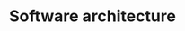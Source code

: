 ---
title: "Software architecture"
description: "Learn software architecture with our comprehensive tutorials. From fundamentals to advanced techniques, our lessons cover everything you need to design and build scalable, maintainable, and flexible systems. Improve your skills and become a proficient software architect with clear and concise lessons."
image: "images/swiftui-course-main.png"
layout: "swiftui-course"
draft: false

# chapters
course:
  enable: true
  title: "Software Architecture"
  course_list:
  - name: "Dependency injection in Swift"
    content: "If you use dependency injection, your application code will become more decoupled, testable, and scalable. In this post they explained what Dependency Injection is and its types."
    url: "https://raulferrer.dev/blog/dependency_injection_swift/"
    date: 2020-11-01
  - name: "VIP Architecture with Coordinator"
    content: "The Clean Swift (VIP) architecture pattern is popular because it divides responisibilities into distinct components, making it easier to manage the codebase as it grows. In this post, we'll show how to use a configurator to implement the Clean Swift (VIP) architecture pattern, as well as provide an example of a to-do list app to demonstrate the pattern in action."
    url: "https://raulferrer.dev/blog/vip_coordinator/"
    date: 2020-02-12
  - name: "SOLID principles: Application to Swift development"
    content: "Learn the SOLID principles and how to apply them in the development of your applications. SOLID principles improve our code, making it cleaner, scalable and testable."
    url: "https://raulferrer.dev/blog/solid_principles_swift/"
    date: 2020-02-07
  - name: "Design patterns in software"
    content: "Design patterns are solutions that have been found to similar problems in software development. In this post I will tell you about the 23 identified design patterns, and their characteristics."
    url: "https://raulferrer.dev/blog/design_patterns_software/"
    date: 2020-02-01
  - name: "9 Tips for Avoiding Massive View Controllers in MVC-Based Swift Apps"
    content: "Learn how to avoid having massive view controllers in MVC-based Swift apps with these 9 tips for keeping your code well-organized, maintainable, and scalable."
    url: "https://raulferrer.dev/blog/9_tips_avoid_massive_view_controller/"
    date: 2020-01-23
  - name: "New architectures for iOS Apps"
    content: "In the development of iOS applications, new architectures different from those already known are being introduced (MVC, MVVM, VIPER...). One of them is Redux, which we talked about a few months ago. But there are others, like The Composable Architecture or The Elm Architecrure."
    url: "https://raulferrer.dev/blog/ios_architecture_states/"
    date: 2020-01-14
  - name: "Database layer in Swift"
    content: "Learn how to separate the Database layer of an application from the rest of the components, so that you can change the type of database used (for example, from CoreData to Realm) without the need for major code changes."
    url: "https://raulferrer.dev/blog/database_layer_in_swift/"
    date: 2018-12-20
  - name: "MVVM Architecture with RxSwift"
    content: "Learn how to use RxSwift, a potent tool for dealing with asynchronous events and updating the UI in a declarative and modular manner, to put the MVVM architecture into practice."
    url: "https://raulferrer.dev/blog/rxswift_mvvm_architecture/"
    date: 2018-07-22
  - name: "Reactive Programming with RxSwift: Exploring the Concepts of Observer and Observable"
    content: "Reactive programming is becoming increasingly popular for iOS app development, and RxSwift is a powerful framework that makes it simple to incorporate reactive programming techniques into your code. In this article, we'll look at RxSwift's two main concepts, observer and observable, and how they work together to form a reactive programming model."
    url: "https://raulferrer.dev/blog/rxswift_introduction/"
    date: 2018-05-29
  - name: "Xcode templates: Reduce the development time of your apps"
    content: "Xcode templates help developers save time by providing pre-written code for common features, reducing repetitive tasks and speeding up development. Use of Xcode templates can improve productivity, reduce errors and lead to better code quality."
    url: "https://raulferrer.dev/blog/xcode_templates/"
    date: 2018-04-21
  - name: "Introduction of Redux architecture for iOS: Pros and cons"
    content: "Redux is an architecture for managing a centralized state and unidirectional data flow. It is commonly used in web development but is also gaining popularity in iOS development."
    url: "https://raulferrer.dev/blog/redux_pattern/"
    date: 2018-01-23
  - name: "What is Clean Architecture?"
    content: "What is Clean Architecture y why is so important in the softwrare development."
    url: "https://raulferrer.dev/blog/clean_architecture/"
    date: 2018-01-03
  - name: "Pros and cons of some iOS Architecture patterns"
    content: "Some pros and cons of some of the most used architecture patterns in the development of iOS applications."
    url: "https://raulferrer.dev/blog/architecture_patterns_ios/"
    date: 2017-12-01
  - name: "Model-View-Presenter (MVP) architecture on iOS"
    content: "Model-View-Presenter is an architectural pattern that derives from another well-known pattern, Model-View-Controller (widely used in the development of iOS applications), in which a new component, the Presenter, acts as an intermediary between the View and the Model."
    url: "https://raulferrer.dev/blog/model_view_presenter_swift/"
    date: 2017-10-19    
---
